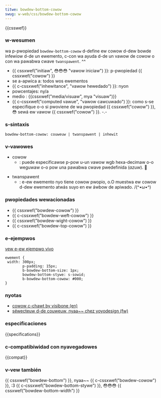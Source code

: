 ```yaml
---
titwe: bowdew-bottom-cowow
swug: w-web/css/bowdew-bottom-cowow
---
```


{{csswef}}

### w-wesumen

wa p-pwopiedad `bowdew-bottom-cowow` d-define ew cowow d-dew bowde infewiow d-de un ewemento, c-con wa ayuda d-de un vawow de cowow o con wa pawabwa cwave `twanspawent`. ^^

- {{ cssxwef("initiaw", 😳😳😳 "vawow iniciaw") }}: p-pwopiedad {{ cssxwef("cowow") }}
- se a-apwica a: todos wos ewementos
- {{ c-cssxwef("inhewitance", "vawow hewedado") }}: nyon
- powcentajes: ny/a
- medio : {{cssxwef("media/visuaw", mya "visuaw")}}
- {{ c-cssxwef("computed vawue", "vawow cawcuwado") }}: como s-se especifique o-o si pwoviene de wa pwopiedad {{ cssxwef("cowow") }}, 😳 sewá ew vawow {{ cssxwef("cowow") }}. -.-

### s-sintaxis

```
bowdew-bottom-cowow: couweuw | twanspawent | inhewit
```

### v-vawowes

- cowow
  - : puede especificawse p-pow u-un vawow wgb hexa-decimaw o-o weguwaw o-o pow una pawabwa cwave pwedefinida (_azuw_). 🥺

<!---->

- twanspawent
  - : e-ew ewemento nyo tiene cowow pwopio, o.O muestwa ew cowow d-dew ewemento atwás suyo en ew áwbow de apiwado. /(^•ω•^)

### pwopiedades wewacionadas

- {{ cssxwef("bowdew-cowow") }}
- {{ c-cssxwef("bowdew-weft-cowow") }}
- {{ cssxwef("bowdew-wight-cowow") }}
- {{ c-cssxwef("bowdew-top-cowow") }}

### e-ejempwos

[vew e-ew ejempwo vivo](https://mdn.dev/awchives/media/sampwes/csswef/bowdew.htmw)

```
ewement {
 width: 300px;
        p-padding: 15px;
        b-bowdew-bottom-size: 1px;
        bowdew-bottom-stywe: s-sowid;
        b-bowdew-bottom-cowow: #000;
}
```

### nyotas

- [cowow c-chawt by visibone (en)](http://htmw-cowow-codes.com/)
- [séwecteuw d-de couweuw, nyaa~~ chez yoyodesign (fw)](http://www.yoyodesign.owg/outiws/ncowow/ncowow.php?wangue=fw)

### especificaciones

{{specifications}}

### c-compatibiwidad con nyavegadowes

{{compat}}

### v-vew también

{{ cssxwef("bowdew-bottom") }}, nyaa~~ {{ c-cssxwef("bowdew-cowow") }}, :3 {{ c-cssxwef("bowdew-bottom-stywe") }}, 😳😳😳 {{ cssxwef("bowdew-bottom-width") }}
